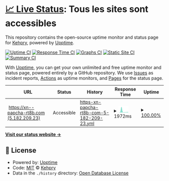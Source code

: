 # [📈 Live Status](https://Kehpry.github.io/phishcheck): <!--live status--> **Tous les sites sont accessibles**

This repository contains the open-source uptime monitor and status page for [Kehpry](https://Kehpry.github.io/phishcheck), powered by [Upptime](https://github.com/upptime/upptime).

[![Uptime CI](https://github.com/Kehpry/phishcheck/workflows/Uptime%20CI/badge.svg)](https://github.com/Kehpry/phishcheck/actions?query=workflow%3A%22Uptime+CI%22)
[![Response Time CI](https://github.com/Kehpry/phishcheck/workflows/Response%20Time%20CI/badge.svg)](https://github.com/Kehpry/phishcheck/actions?query=workflow%3A%22Response+Time+CI%22)
[![Graphs CI](https://github.com/Kehpry/phishcheck/workflows/Graphs%20CI/badge.svg)](https://github.com/Kehpry/phishcheck/actions?query=workflow%3A%22Graphs+CI%22)
[![Static Site CI](https://github.com/Kehpry/phishcheck/workflows/Static%20Site%20CI/badge.svg)](https://github.com/Kehpry/phishcheck/actions?query=workflow%3A%22Static+Site+CI%22)
[![Summary CI](https://github.com/Kehpry/phishcheck/workflows/Summary%20CI/badge.svg)](https://github.com/Kehpry/phishcheck/actions?query=workflow%3A%22Summary+CI%22)

With [Upptime](https://upptime.js.org), you can get your own unlimited and free uptime monitor and status page, powered entirely by a GitHub repository. We use [Issues](https://github.com/Kehpry/phishcheck/issues) as incident reports, [Actions](https://github.com/Kehpry/phishcheck/actions) as uptime monitors, and [Pages](https://Kehpry.github.io/phishcheck) for the status page.

<!--start: status pages-->
<!-- This summary is generated by Upptime (https://github.com/upptime/upptime) -->
<!-- Do not edit this manually, your changes will be overwritten -->
<!-- prettier-ignore -->
| URL | Status | History | Response Time | Uptime |
| --- | ------ | ------- | ------------- | ------ |
| <img alt="" src="https://favicons.githubusercontent.com/xn--papcha-rt8b.com" height="13"> [https://xn--papcha-rt8b.com (5.182.209.23)](https://xn--papcha-rt8b.com) | Accessible | [https-xn-papcha-rt8b-com-5-182-209-23.yml](https://github.com/Kehpry/phishcheck/commits/HEAD/history/https-xn-papcha-rt8b-com-5-182-209-23.yml) | <details><summary><img alt="Response time graph" src="./graphs/https-xn-papcha-rt8b-com-5-182-209-23/response-time-week.png" height="20"> 1972ms</summary><br><a href="https://phishcheck.dofhelp.fr/history/https-xn-papcha-rt8b-com-5-182-209-23"><img alt="Response time 1747" src="https://img.shields.io/endpoint?url=https%3A%2F%2Fraw.githubusercontent.com%2FKehpry%2Fphishcheck%2FHEAD%2Fapi%2Fhttps-xn-papcha-rt8b-com-5-182-209-23%2Fresponse-time.json"></a><br><a href="https://phishcheck.dofhelp.fr/history/https-xn-papcha-rt8b-com-5-182-209-23"><img alt="24-hour response time 842" src="https://img.shields.io/endpoint?url=https%3A%2F%2Fraw.githubusercontent.com%2FKehpry%2Fphishcheck%2FHEAD%2Fapi%2Fhttps-xn-papcha-rt8b-com-5-182-209-23%2Fresponse-time-day.json"></a><br><a href="https://phishcheck.dofhelp.fr/history/https-xn-papcha-rt8b-com-5-182-209-23"><img alt="7-day response time 1972" src="https://img.shields.io/endpoint?url=https%3A%2F%2Fraw.githubusercontent.com%2FKehpry%2Fphishcheck%2FHEAD%2Fapi%2Fhttps-xn-papcha-rt8b-com-5-182-209-23%2Fresponse-time-week.json"></a><br><a href="https://phishcheck.dofhelp.fr/history/https-xn-papcha-rt8b-com-5-182-209-23"><img alt="30-day response time 1747" src="https://img.shields.io/endpoint?url=https%3A%2F%2Fraw.githubusercontent.com%2FKehpry%2Fphishcheck%2FHEAD%2Fapi%2Fhttps-xn-papcha-rt8b-com-5-182-209-23%2Fresponse-time-month.json"></a><br><a href="https://phishcheck.dofhelp.fr/history/https-xn-papcha-rt8b-com-5-182-209-23"><img alt="1-year response time 1747" src="https://img.shields.io/endpoint?url=https%3A%2F%2Fraw.githubusercontent.com%2FKehpry%2Fphishcheck%2FHEAD%2Fapi%2Fhttps-xn-papcha-rt8b-com-5-182-209-23%2Fresponse-time-year.json"></a></details> | <details><summary><a href="https://phishcheck.dofhelp.fr/history/https-xn-papcha-rt8b-com-5-182-209-23">100.00%</a></summary><a href="https://phishcheck.dofhelp.fr/history/https-xn-papcha-rt8b-com-5-182-209-23"><img alt="All-time uptime 100.00%" src="https://img.shields.io/endpoint?url=https%3A%2F%2Fraw.githubusercontent.com%2FKehpry%2Fphishcheck%2FHEAD%2Fapi%2Fhttps-xn-papcha-rt8b-com-5-182-209-23%2Fuptime.json"></a><br><a href="https://phishcheck.dofhelp.fr/history/https-xn-papcha-rt8b-com-5-182-209-23"><img alt="24-hour uptime 100.00%" src="https://img.shields.io/endpoint?url=https%3A%2F%2Fraw.githubusercontent.com%2FKehpry%2Fphishcheck%2FHEAD%2Fapi%2Fhttps-xn-papcha-rt8b-com-5-182-209-23%2Fuptime-day.json"></a><br><a href="https://phishcheck.dofhelp.fr/history/https-xn-papcha-rt8b-com-5-182-209-23"><img alt="7-day uptime 100.00%" src="https://img.shields.io/endpoint?url=https%3A%2F%2Fraw.githubusercontent.com%2FKehpry%2Fphishcheck%2FHEAD%2Fapi%2Fhttps-xn-papcha-rt8b-com-5-182-209-23%2Fuptime-week.json"></a><br><a href="https://phishcheck.dofhelp.fr/history/https-xn-papcha-rt8b-com-5-182-209-23"><img alt="30-day uptime 100.00%" src="https://img.shields.io/endpoint?url=https%3A%2F%2Fraw.githubusercontent.com%2FKehpry%2Fphishcheck%2FHEAD%2Fapi%2Fhttps-xn-papcha-rt8b-com-5-182-209-23%2Fuptime-month.json"></a><br><a href="https://phishcheck.dofhelp.fr/history/https-xn-papcha-rt8b-com-5-182-209-23"><img alt="1-year uptime 100.00%" src="https://img.shields.io/endpoint?url=https%3A%2F%2Fraw.githubusercontent.com%2FKehpry%2Fphishcheck%2FHEAD%2Fapi%2Fhttps-xn-papcha-rt8b-com-5-182-209-23%2Fuptime-year.json"></a></details>

<!--end: status pages-->

[**Visit our status website →**](https://Kehpry.github.io/phishcheck)

## 📄 License

- Powered by: [Upptime](https://github.com/upptime/upptime)
- Code: [MIT](./LICENSE) © [Kehpry](https://Kehpry.github.io/phishcheck)
- Data in the `./history` directory: [Open Database License](https://opendatacommons.org/licenses/odbl/1-0/)
